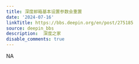 ```yaml
---
title: 深度邮箱基本设置参数会重置
date: '2024-07-16'
linkTitle: https://bbs.deepin.org/en/post/275185
source: deepin_bbs
description:  深度之家 
disable_comments: true
---
```

NA
